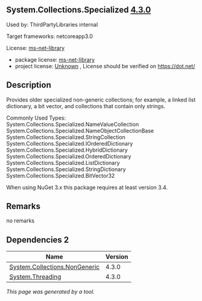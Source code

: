 System.Collections.Specialized [4.3.0](https://www.nuget.org/packages/System.Collections.Specialized/4.3.0)
--------------------

Used by: ThirdPartyLibraries internal

Target frameworks: netcoreapp3.0

License: [ms-net-library](../../../../licenses/ms-net-library) 

- package license: [ms-net-library](http://go.microsoft.com/fwlink/?LinkId=329770) 
- project license: [Unknown](https://dot.net/) , License should be verified on https://dot.net/

Description
-----------
Provides older specialized non-generic collections; for example, a linked list dictionary, a bit vector, and collections that contain only strings.

Commonly Used Types:
System.Collections.Specialized.NameValueCollection
System.Collections.Specialized.NameObjectCollectionBase
System.Collections.Specialized.StringCollection
System.Collections.Specialized.IOrderedDictionary
System.Collections.Specialized.HybridDictionary
System.Collections.Specialized.OrderedDictionary
System.Collections.Specialized.ListDictionary
System.Collections.Specialized.StringDictionary
System.Collections.Specialized.BitVector32
 
When using NuGet 3.x this package requires at least version 3.4.

Remarks
-----------
no remarks

Dependencies 2
-----------

|Name|Version|
|----------|:----|
|[System.Collections.NonGeneric](../../../../packages/nuget.org/system.collections.nongeneric/4.3.0)|4.3.0|
|[System.Threading](../../../../packages/nuget.org/system.threading/4.3.0)|4.3.0|

*This page was generated by a tool.*